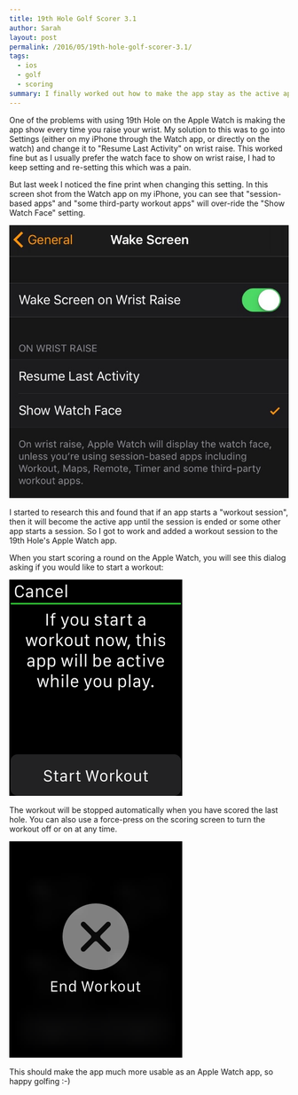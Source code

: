 ```yaml
---
title: 19th Hole Golf Scorer 3.1
author: Sarah
layout: post
permalink: /2016/05/19th-hole-golf-scorer-3.1/
tags:
  - ios
  - golf
  - scoring
summary: I finally worked out how to make the app stay as the active app on my Apple Watch without having to change settings every time.
---
```

One of the problems with using 19th Hole on the Apple Watch is making the app show every time you raise your wrist. My solution to this was to go into Settings (either on my iPhone through the Watch app, or directly on the watch) and change it to "Resume Last Activity" on wrist raise. This worked fine but as I usually prefer the watch face to show on wrist raise, I had to keep setting and re-setting this which was a pain.

But last week I noticed the fine print when changing this setting. In this screen shot from the Watch app on my iPhone, you can see that "session-based apps" and "some third-party workout apps" will over-ride the "Show Watch Face" setting.

![Wrist raise settings][1]

I started to research this and found that if an app starts a "workout session", then it will become the active app until the session is ended or some other app starts a session. So I got to work and added a workout session to the 19th Hole's Apple Watch app.

When you start scoring a round on the Apple Watch, you will see this dialog asking if you would like to start a workout:

![Start workout dialog][2]

The workout will be stopped automatically when you have scored the last hole. You can also use a force-press on the scoring screen to turn the workout off or on at any time.

![Stop workout][3]

This should make the app much more usable as an Apple Watch app, so happy golfing :-)

[1]: /images/WakeScreen.jpg
[2]: /images/Watch-workout.png
[3]: /images/Watch_end_workout.png
